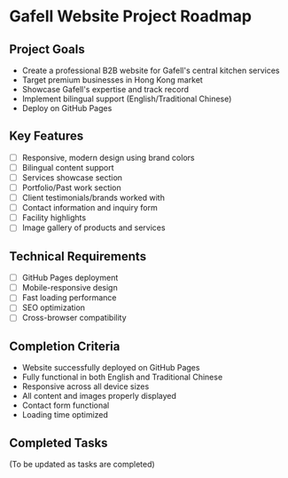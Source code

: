 # Gafell Website Project Roadmap

## Project Goals
- Create a professional B2B website for Gafell's central kitchen services
- Target premium businesses in Hong Kong market
- Showcase Gafell's expertise and track record
- Implement bilingual support (English/Traditional Chinese)
- Deploy on GitHub Pages

## Key Features
- [ ] Responsive, modern design using brand colors
- [ ] Bilingual content support
- [ ] Services showcase section
- [ ] Portfolio/Past work section
- [ ] Client testimonials/brands worked with
- [ ] Contact information and inquiry form
- [ ] Facility highlights
- [ ] Image gallery of products and services

## Technical Requirements
- [ ] GitHub Pages deployment
- [ ] Mobile-responsive design
- [ ] Fast loading performance
- [ ] SEO optimization
- [ ] Cross-browser compatibility

## Completion Criteria
- Website successfully deployed on GitHub Pages
- Fully functional in both English and Traditional Chinese
- Responsive across all device sizes
- All content and images properly displayed
- Contact form functional
- Loading time optimized

## Completed Tasks
(To be updated as tasks are completed)
